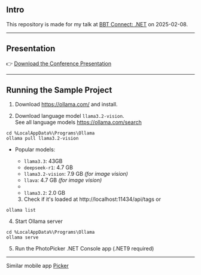 ## Intro

This repository is made for my talk at [BBT Connect: .NET](https://kommunity.com/bursa-bilisim-toplulugu/events/bbt-connect-net-c94ab11a) on 2025-02-08.

---

## Presentation

👉 [Download the Conference Presentation](https://github.com/ebicoglu/photo-picker/raw/refs/heads/main/presentation.pptx) 



---

## Running the Sample Project

1. Download https://ollama.com/ and install.

2. Download language model `llama3.2-vision`.  
   See all language models https://ollama.com/search

```
cd %LocalAppData%\Programs\Ollama
ollama pull llama3.2-vision
```

* Popular models:

  * `llama3.3`: 43GB
  * `deepseek-r1`: 4.7 GB
  * `llama3.2-vision`: 7.9 GB  *(for image vision)*
  * `llava`: 4.7 GB *(for image vision)*
  * 
  * `llama3.2`: 2.0 GB

  3. Check if it's loaded at http://localhost:11434/api/tags or 


```
ollama list
```


4. Start Ollama server

```
cd %LocalAppData%\Programs\Ollama
ollama serve
```

5. Run the PhotoPicker .NET Console app (.NET9 required)

---



Similar mobile app [Picker](https://apps.apple.com/us/app/picker-ai-best-photo-picker/id6448671716)

